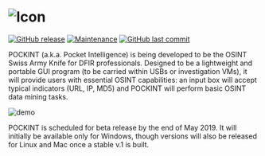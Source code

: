 ![Icon](https://github.com/netevert/pockint/blob/master/docs/icon.png)
=======
[![GitHub release](https://img.shields.io/github/release/netevert/pockint.svg?style=flat-square)](https://github.com/netevert/delator/releases)
[![Maintenance](https://img.shields.io/maintenance/yes/2019.svg?style=flat-square)]()
[![GitHub last commit](https://img.shields.io/github/last-commit/netevert/pockint.svg?style=flat-square)](https://github.com/netevert/delator/commit/master)

POCKINT (a.k.a. Pocket Intelligence) is being developed to be the OSINT Swiss Army Knife for DFIR professionals. Designed to be a lightweight and portable GUI program (to be carried within USBs or investigation VMs), it will provide users with essential OSINT capabilities: an input box will accept typical indicators (URL, IP, MD5) and POCKINT will perform basic OSINT data mining tasks.

![demo](https://github.com/netevert/pockint/blob/master/docs/demo.gif)

POCKINT is scheduled for beta release by the end of May 2019. It will initially be available only for Windows, though versions will also be released for Linux and Mac once a stable v.1 is built.
